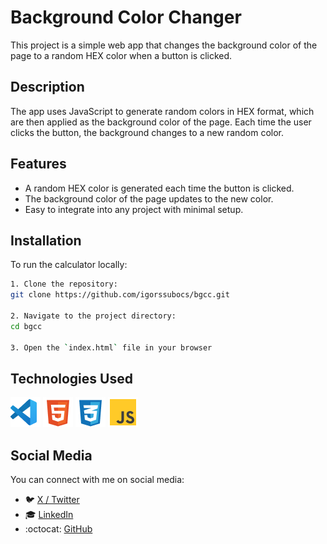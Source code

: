 # Background Color Changer #

This project is a simple web app that changes the background color of the page to a random HEX color when a button is clicked.

## Description
The app uses JavaScript to generate random colors in HEX format, which are then applied as the background color of the page. Each time the user clicks the button, the background changes to a new random color.

## Features
- A random HEX color is generated each time the button is clicked.
- The background color of the page updates to the new color.
- Easy to integrate into any project with minimal setup.

## Installation
To run the calculator locally:
```bash
1. Clone the repository: 
git clone https://github.com/igorssubocs/bgcc.git

2. Navigate to the project directory:
cd bgcc

3. Open the `index.html` file in your browser
```

## Technologies Used
![VSCode](./README/vscode.png)
![HTML](./README/HTML.png)
![CSS](./README/CSS.png)
![JS](./README/JS.png)

## Social Media

You can connect with me on social media:

- :bird: [X / Twitter](https://x.com/igorssubocs)
- :mortar_board: [LinkedIn](https://www.linkedin.com/in/igors-subocs-07736a337/)
- :octocat: [GitHub](https://github.com/igorssubocs)